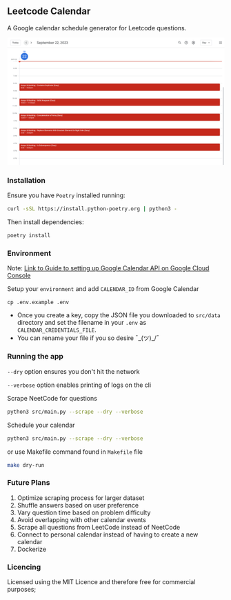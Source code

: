## Leetcode Calendar

A Google calendar schedule generator for Leetcode questions.

![An example schedule on Google Calendar](<src/images/schedule.png>)
### Installation

Ensure you have `Poetry` installed running:

```bash
curl -sSL https://install.python-poetry.org | python3 -
```

Then install dependencies:

```sh
poetry install
```

### Environment

Note: [Link to Guide to setting up Google Calendar API on Google Cloud Console](https://stateful.com/blog/events-in-the-google-calendar-API)

Setup your `environment` and add `CALENDAR_ID` from Google Calendar

```
cp .env.example .env
```

- Once you create a key, copy the JSON file you downloaded to `src/data` directory and set the filename in your `.env` as `CALENDAR_CREDENTIALS_FILE`.
- You can rename your file if you so desire ¯\_(ツ)_/¯

### Running the app

`--dry` option ensures you don't hit the network

`--verbose` option enables printing of logs on the cli

Scrape NeetCode for questions

```sh
python3 src/main.py --scrape --dry --verbose
```

Schedule your calendar

```sh
python3 src/main.py --scrape --dry --verbose
```

or use Makefile command found in `Makefile` file

```sh
make dry-run
```

### Future Plans

1. Optimize scraping process for larger dataset
2. Shuffle answers based on user preference
3. Vary question time based on problem difficulty
4. Avoid overlapping with other calendar events
5. Scrape all questions from LeetCode instead of NeetCode
6. Connect to personal calendar instead of having to create a new calendar
7. Dockerize
### Licencing

Licensed using the MIT Licence and therefore free for commercial purposes;